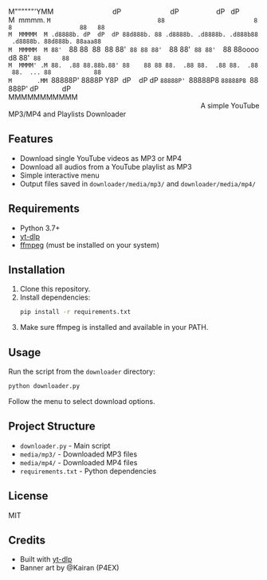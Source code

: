 M""""""'YMM                              dP                         dP                   dP   dP 
M  mmmm. `M                              88                         88                   88   88 
M  MMMMM  M .d8888b. dP  dP  dP 88d888b. 88 .d8888b. .d8888b. .d888b88 .d8888b. 88d888b. 88aaa88 
M  MMMMM  M 88'  `88 88  88  88 88'  `88 88 88'  `88 88'  `88 88'  `88 88ooood8 88'  `88      88 
M  MMMM' .M 88.  .88 88.88b.88' 88    88 88 88.  .88 88.  .88 88.  .88 88.  ... 88            88 
M       .MM `88888P' 8888P Y8P  dP    dP dP `88888P' `88888P8 `88888P8 `88888P' dP            dP 
MMMMMMMMMMM                                                                                      
                                                                                                 
A simple YouTube MP3/MP4 and Playlists Downloader

## Features
- Download single YouTube videos as MP3 or MP4
- Download all audios from a YouTube playlist as MP3
- Simple interactive menu
- Output files saved in `downloader/media/mp3/` and `downloader/media/mp4/`

## Requirements
- Python 3.7+
- [yt-dlp](https://github.com/yt-dlp/yt-dlp)
- [ffmpeg](https://ffmpeg.org/) (must be installed on your system)

## Installation
1. Clone this repository.
2. Install dependencies:
   ```bash
   pip install -r requirements.txt
   ```
3. Make sure ffmpeg is installed and available in your PATH.

## Usage
Run the script from the `downloader` directory:
```bash
python downloader.py
```
Follow the menu to select download options.

## Project Structure
- `downloader.py` - Main script
- `media/mp3/` - Downloaded MP3 files
- `media/mp4/` - Downloaded MP4 files
- `requirements.txt` - Python dependencies

## License
MIT

## Credits
- Built with [yt-dlp](https://github.com/yt-dlp/yt-dlp)
- Banner art by @Kairan (P4EX)